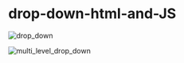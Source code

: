 # drop-down-html-and-JS

![drop_down](https://user-images.githubusercontent.com/58632626/152146610-4065b637-95ff-4499-bd3d-bef0fd125b65.png)

![multi_level_drop_down](https://user-images.githubusercontent.com/58632626/152146638-e01d3bbb-ac5a-41a8-a074-82e683e5e68f.png)
